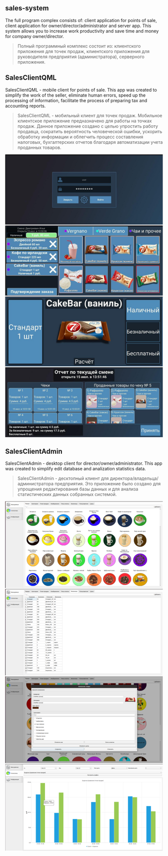  ## sales-system
 The full program complex consists of: client application for points of sale, client application for owner/director/administrator and server app.
 This system allows you to increase work productivity and save time and money for company owner/director. 

> Полный программный комплекс состоит из: клиентского приложения для точек продаж, клиентского приложения для руководителя предприятия (администратора), серверного приложения.
 
 ## SalesClientQML

 SalesClientQML - mobile client for points of sale.
 This app was created to simplify the work of the seller, eliminate human errors, speed up the processing of information, facilitate the process of preparing tax and accounting reports.
 
 > SalesClientQML - мобильный клиент для точек продаж. 
 > Мобильное клиентское приложение предназначено для работы на точках продаж. Данное приложение создано с целью упростить работу продавца, сократить вероятность человеческой ошибки, ускорить обработку информации и облегчить процесс составления налоговых, бухгалтерских отчетов благодаря автоматизации учета проданных товаров.
 
 ![alt text](screenshots/1.jpg "SalesClientQML - login/password view")
 ![alt text](screenshots/2.jpg "SalesClientQML - main view")
 ![alt text](screenshots/3.jpg "SalesClientQML - product view")
 ![alt text](screenshots/4.jpg "SalesClientQML - shift report view")
 
  ## SalesClientAdmin
 SalesClientAdmin - desktop client for director/owner/administrator. 
 This app was created to simplify edit database and analization statistics data.
 
 > SalesClientAdmin - десктопный клиент для директора/владельца/администратора предприятия.
 Это приложение было создано для упрощения редактирования базы данных и для анализа статистических данных собранных системой.
 
 ![alt text](screenshots/5.png "SalesClientAdmin - main view")
 ![alt text](screenshots/6.png "SalesClientAdmin - main view(table)")
 ![alt text](screenshots/7.png "SalesClientAdmin - edit product dialog")
 ![alt text](screenshots/8.png "SalesClientAdmin - statistics tab")
 
